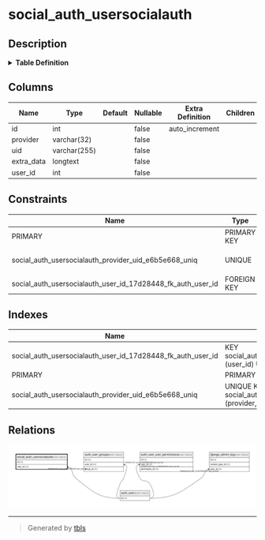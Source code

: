 # social_auth_usersocialauth

## Description

<details>
<summary><strong>Table Definition</strong></summary>

```sql
CREATE TABLE `social_auth_usersocialauth` (
  `id` int NOT NULL AUTO_INCREMENT,
  `provider` varchar(32) NOT NULL,
  `uid` varchar(255) NOT NULL,
  `extra_data` longtext NOT NULL,
  `user_id` int NOT NULL,
  PRIMARY KEY (`id`),
  UNIQUE KEY `social_auth_usersocialauth_provider_uid_e6b5e668_uniq` (`provider`,`uid`),
  KEY `social_auth_usersocialauth_user_id_17d28448_fk_auth_user_id` (`user_id`),
  CONSTRAINT `social_auth_usersocialauth_user_id_17d28448_fk_auth_user_id` FOREIGN KEY (`user_id`) REFERENCES `auth_user` (`id`)
) ENGINE=InnoDB AUTO_INCREMENT=[Redacted by tbls] DEFAULT CHARSET=utf8mb4 COLLATE=utf8mb4_0900_ai_ci
```

</details>

## Columns

| Name | Type | Default | Nullable | Extra Definition | Children | Parents | Comment |
| ---- | ---- | ------- | -------- | ---------------- | -------- | ------- | ------- |
| id | int |  | false | auto_increment |  |  |  |
| provider | varchar(32) |  | false |  |  |  |  |
| uid | varchar(255) |  | false |  |  |  |  |
| extra_data | longtext |  | false |  |  |  |  |
| user_id | int |  | false |  |  | [auth_user](auth_user.md) |  |

## Constraints

| Name | Type | Definition |
| ---- | ---- | ---------- |
| PRIMARY | PRIMARY KEY | PRIMARY KEY (id) |
| social_auth_usersocialauth_provider_uid_e6b5e668_uniq | UNIQUE | UNIQUE KEY social_auth_usersocialauth_provider_uid_e6b5e668_uniq (provider, uid) |
| social_auth_usersocialauth_user_id_17d28448_fk_auth_user_id | FOREIGN KEY | FOREIGN KEY (user_id) REFERENCES auth_user (id) |

## Indexes

| Name | Definition |
| ---- | ---------- |
| social_auth_usersocialauth_user_id_17d28448_fk_auth_user_id | KEY social_auth_usersocialauth_user_id_17d28448_fk_auth_user_id (user_id) USING BTREE |
| PRIMARY | PRIMARY KEY (id) USING BTREE |
| social_auth_usersocialauth_provider_uid_e6b5e668_uniq | UNIQUE KEY social_auth_usersocialauth_provider_uid_e6b5e668_uniq (provider, uid) USING BTREE |

## Relations

![er](social_auth_usersocialauth.svg)

---

> Generated by [tbls](https://github.com/k1LoW/tbls)
